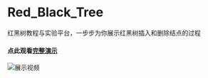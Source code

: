 # Red_Black_Tree
红黑树教程与实验平台，一步步为你展示红黑树插入和删除结点的过程
#### 点此观看[完整演示](http://tu.027cgb.com/618640/%E7%BA%A2%E9%BB%91%E6%A0%91.gif)
![展示视频](https://s27.aconvert.com/convert/p3r68-cdx67/iqaml-11csa.gif)
